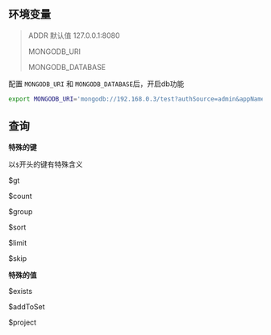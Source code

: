 
## 环境变量

> ADDR  默认值 127.0.0.1:8080
>
> MONGODB_URI
> 
> MONGODB_DATABASE
> 

配置 `MONGODB_URI` 和 `MONGODB_DATABASE`后，开启db功能

```bash
export MONGODB_URI='mongodb://192.168.0.3/test?authSource=admin&appName=ws' MONGODB_DATABASE="test"
```

## 查询

**特殊的键**

以`$`开头的键有特殊含义

$gt

$count

$group

$sort

$limit

$skip

**特殊的值**

$exists

$addToSet

$project

